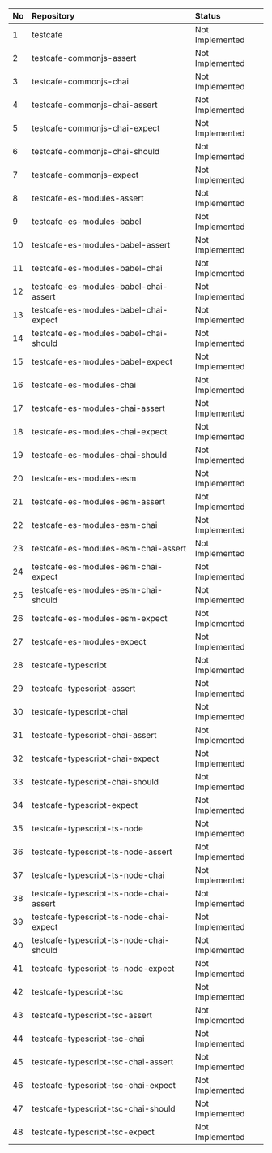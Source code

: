 | No | Repository                              | Status          |
| :- | :-------------------------------------- | :-------------- |
| 1  | testcafe                                | Not Implemented |
| 2  | testcafe-commonjs-assert                | Not Implemented |
| 3  | testcafe-commonjs-chai                  | Not Implemented |
| 4  | testcafe-commonjs-chai-assert           | Not Implemented |
| 5  | testcafe-commonjs-chai-expect           | Not Implemented |
| 6  | testcafe-commonjs-chai-should           | Not Implemented |
| 7  | testcafe-commonjs-expect                | Not Implemented |
| 8  | testcafe-es-modules-assert              | Not Implemented |
| 9  | testcafe-es-modules-babel               | Not Implemented |
| 10 | testcafe-es-modules-babel-assert        | Not Implemented |
| 11 | testcafe-es-modules-babel-chai          | Not Implemented |
| 12 | testcafe-es-modules-babel-chai-assert   | Not Implemented |
| 13 | testcafe-es-modules-babel-chai-expect   | Not Implemented |
| 14 | testcafe-es-modules-babel-chai-should   | Not Implemented |
| 15 | testcafe-es-modules-babel-expect        | Not Implemented |
| 16 | testcafe-es-modules-chai                | Not Implemented |
| 17 | testcafe-es-modules-chai-assert         | Not Implemented |
| 18 | testcafe-es-modules-chai-expect         | Not Implemented |
| 19 | testcafe-es-modules-chai-should         | Not Implemented |
| 20 | testcafe-es-modules-esm                 | Not Implemented |
| 21 | testcafe-es-modules-esm-assert          | Not Implemented |
| 22 | testcafe-es-modules-esm-chai            | Not Implemented |
| 23 | testcafe-es-modules-esm-chai-assert     | Not Implemented |
| 24 | testcafe-es-modules-esm-chai-expect     | Not Implemented |
| 25 | testcafe-es-modules-esm-chai-should     | Not Implemented |
| 26 | testcafe-es-modules-esm-expect          | Not Implemented |
| 27 | testcafe-es-modules-expect              | Not Implemented |
| 28 | testcafe-typescript                     | Not Implemented |
| 29 | testcafe-typescript-assert              | Not Implemented |
| 30 | testcafe-typescript-chai                | Not Implemented |
| 31 | testcafe-typescript-chai-assert         | Not Implemented |
| 32 | testcafe-typescript-chai-expect         | Not Implemented |
| 33 | testcafe-typescript-chai-should         | Not Implemented |
| 34 | testcafe-typescript-expect              | Not Implemented |
| 35 | testcafe-typescript-ts-node             | Not Implemented |
| 36 | testcafe-typescript-ts-node-assert      | Not Implemented |
| 37 | testcafe-typescript-ts-node-chai        | Not Implemented |
| 38 | testcafe-typescript-ts-node-chai-assert | Not Implemented |
| 39 | testcafe-typescript-ts-node-chai-expect | Not Implemented |
| 40 | testcafe-typescript-ts-node-chai-should | Not Implemented |
| 41 | testcafe-typescript-ts-node-expect      | Not Implemented |
| 42 | testcafe-typescript-tsc                 | Not Implemented |
| 43 | testcafe-typescript-tsc-assert          | Not Implemented |
| 44 | testcafe-typescript-tsc-chai            | Not Implemented |
| 45 | testcafe-typescript-tsc-chai-assert     | Not Implemented |
| 46 | testcafe-typescript-tsc-chai-expect     | Not Implemented |
| 47 | testcafe-typescript-tsc-chai-should     | Not Implemented |
| 48 | testcafe-typescript-tsc-expect          | Not Implemented |